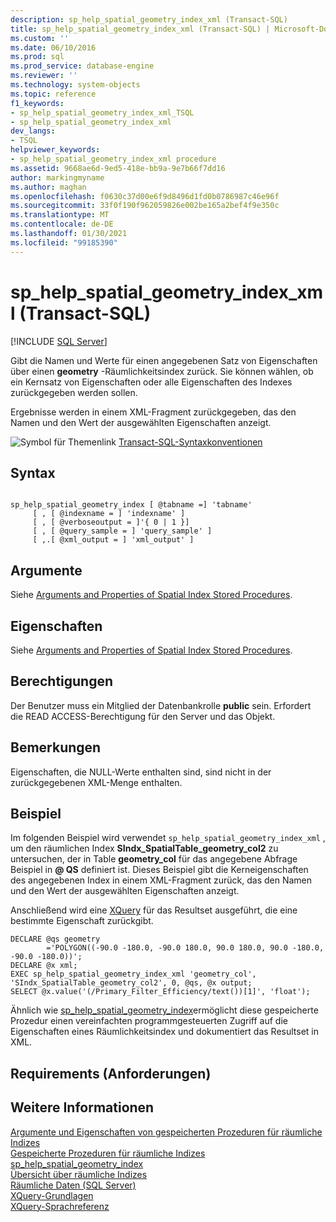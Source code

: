 ```yaml
---
description: sp_help_spatial_geometry_index_xml (Transact-SQL)
title: sp_help_spatial_geometry_index_xml (Transact-SQL) | Microsoft-Dokumentation
ms.custom: ''
ms.date: 06/10/2016
ms.prod: sql
ms.prod_service: database-engine
ms.reviewer: ''
ms.technology: system-objects
ms.topic: reference
f1_keywords:
- sp_help_spatial_geometry_index_xml_TSQL
- sp_help_spatial_geometry_index_xml
dev_langs:
- TSQL
helpviewer_keywords:
- sp_help_spatial_geometry_index_xml procedure
ms.assetid: 9668ae6d-9ed5-418e-bb9a-9e7b66f7dd16
author: markingmyname
ms.author: maghan
ms.openlocfilehash: f0630c37d00e6f9d8496d1fd0b0786987c46e96f
ms.sourcegitcommit: 33f0f190f962059826e002be165a2bef4f9e350c
ms.translationtype: MT
ms.contentlocale: de-DE
ms.lasthandoff: 01/30/2021
ms.locfileid: "99185390"
---
```

# <a name="sp_help_spatial_geometry_index_xml-transact-sql"></a>sp_help_spatial_geometry_index_xml (Transact-SQL)
[!INCLUDE [SQL Server](../../includes/applies-to-version/sqlserver.md)]

  Gibt die Namen und Werte für einen angegebenen Satz von Eigenschaften über einen **geometry** -Räumlichkeitsindex zurück. Sie können wählen, ob ein Kernsatz von Eigenschaften oder alle Eigenschaften des Indexes zurückgegeben werden sollen.  
  
 Ergebnisse werden in einem XML-Fragment zurückgegeben, das den Namen und den Wert der ausgewählten Eigenschaften anzeigt.  
  
 ![Symbol für Themenlink](../../database-engine/configure-windows/media/topic-link.gif "Symbol für Themenlink") [Transact-SQL-Syntaxkonventionen](../../t-sql/language-elements/transact-sql-syntax-conventions-transact-sql.md)  
  
## <a name="syntax"></a>Syntax  
  
```  
  
sp_help_spatial_geometry_index [ @tabname =] 'tabname'   
     [ , [ @indexname = ] 'indexname' ]   
     [ , [ @verboseoutput = ]'{ 0 | 1 }]   
     [ , [ @query_sample = ] 'query_sample' ]   
     [ ,.[ @xml_output = ] 'xml_output' ]   
```  
  
## <a name="arguments"></a>Argumente  
 Siehe [Arguments and Properties of Spatial Index Stored Procedures](../../relational-databases/system-stored-procedures/spatial-index-stored-procedures-arguments-and-properties.md).  
  
## <a name="properties"></a>Eigenschaften  
 Siehe [Arguments and Properties of Spatial Index Stored Procedures](../../relational-databases/system-stored-procedures/spatial-index-stored-procedures-arguments-and-properties.md).  
  
## <a name="permissions"></a>Berechtigungen  
 Der Benutzer muss ein Mitglied der Datenbankrolle **public** sein. Erfordert die READ ACCESS-Berechtigung für den Server und das Objekt.  
  
## <a name="remarks"></a>Bemerkungen  
 Eigenschaften, die NULL-Werte enthalten sind, sind nicht in der zurückgegebenen XML-Menge enthalten.  
  
## <a name="example"></a>Beispiel  
 Im folgenden Beispiel wird verwendet `sp_help_spatial_geometry_index_xml` , um den räumlichen Index **SIndx_SpatialTable_geometry_col2** zu untersuchen, der in Table **geometry_col** für das angegebene Abfrage Beispiel in **\@ QS** definiert ist. Dieses Beispiel gibt die Kerneigenschaften des angegebenen Index in einem XML-Fragment zurück, das den Namen und den Wert der ausgewählten Eigenschaften anzeigt.  
  
 Anschließend wird eine [XQuery](../../xquery/xquery-basics.md) für das Resultset ausgeführt, die eine bestimmte Eigenschaft zurückgibt.  
  
```  
DECLARE @qs geometry  
        ='POLYGON((-90.0 -180.0, -90.0 180.0, 90.0 180.0, 90.0 -180.0, -90.0 -180.0))';  
DECLARE @x xml;  
EXEC sp_help_spatial_geometry_index_xml 'geometry_col', 'SIndx_SpatialTable_geometry_col2', 0, @qs, @x output;  
SELECT @x.value('(/Primary_Filter_Efficiency/text())[1]', 'float');  
```  
  
 Ähnlich wie [sp_help_spatial_geometry_index](../../relational-databases/system-stored-procedures/sp-help-spatial-geometry-index-transact-sql.md)ermöglicht diese gespeicherte Prozedur einen vereinfachten programmgesteuerten Zugriff auf die Eigenschaften eines Räumlichkeitsindex und dokumentiert das Resultset in XML.  
  
## <a name="requirements"></a>Requirements (Anforderungen)  
  
## <a name="see-also"></a>Weitere Informationen  
 [Argumente und Eigenschaften von gespeicherten Prozeduren für räumliche Indizes](../../relational-databases/system-stored-procedures/spatial-index-stored-procedures-arguments-and-properties.md)   
 [Gespeicherte Prozeduren für räumliche Indizes](./spatial-index-stored-procedures-arguments-and-properties.md)   
 [sp_help_spatial_geometry_index](../../relational-databases/system-stored-procedures/sp-help-spatial-geometry-index-transact-sql.md)   
 [Übersicht über räumliche Indizes](../../relational-databases/spatial/spatial-indexes-overview.md)   
 [Räumliche Daten &#40;SQL Server&#41;](../../relational-databases/spatial/spatial-data-sql-server.md)   
 [XQuery-Grundlagen](../../xquery/xquery-basics.md)   
 [XQuery-Sprachreferenz](../../xquery/xquery-language-reference-sql-server.md)  
  
